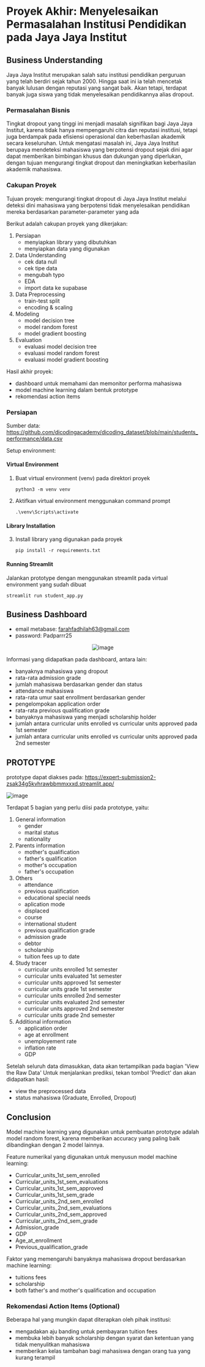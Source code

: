 # Proyek Akhir: Menyelesaikan Permasalahan Institusi Pendidikan pada Jaya Jaya Institut

## Business Understanding

Jaya Jaya Institut merupakan salah satu institusi pendidikan perguruan yang telah berdiri sejak tahun 2000. Hingga saat ini ia telah mencetak banyak lulusan dengan reputasi yang sangat baik. Akan tetapi, terdapat banyak juga siswa yang tidak menyelesaikan pendidikannya alias dropout.

### Permasalahan Bisnis

Tingkat dropout yang tinggi ini menjadi masalah signifikan bagi Jaya Jaya Institut, karena tidak hanya mempengaruhi citra dan reputasi institusi, tetapi juga berdampak pada efisiensi operasional dan keberhasilan akademik secara keseluruhan. Untuk mengatasi masalah ini, Jaya Jaya Institut berupaya mendeteksi mahasiswa yang berpotensi dropout sejak dini agar dapat memberikan bimbingan khusus dan dukungan yang diperlukan, dengan tujuan mengurangi tingkat dropout dan meningkatkan keberhasilan akademik mahasiswa.

### Cakupan Proyek

Tujuan proyek:  mengurangi tingkat dropout di Jaya Jaya Institut melalui deteksi dini mahasiswa yang berpotensi tidak menyelesaikan pendidikan mereka berdasarkan parameter-parameter yang ada

Berikut adalah cakupan proyek yang dikerjakan:
1. Persiapan
   - menyiapkan library yang dibutuhkan
   - menyiapkan data yang digunakan
2. Data Understanding
   - cek data null
   - cek tipe data
   - mengubah typo
   - EDA
   - import data ke supabase
3. Data Preprocessing
   - train-test split
   - encoding & scaling
4. Modeling
   - model decision tree
   - model random forest
   - model gradient boosting
5. Evaluation
   - evaluasi model decision tree
   - evaluasi model random forest
   - evaluasi model gradient boosting

Hasil akhir proyek:
- dashboard untuk memahami dan memonitor performa mahasiswa
- model machine learning dalam bentuk prototype
- rekomendasi action items

### Persiapan

Sumber data: https://github.com/dicodingacademy/dicoding_dataset/blob/main/students_performance/data.csv

Setup environment:
#### Virtual Environment
1. Buat virtual environment (venv) pada direktori proyek
   ```
   python3 -m venv venv
   ```
2. Aktifkan virtual environment menggunakan command prompt
   ```
   .\venv\Scripts\activate
   ```
#### Library Installation
3. Install library yang digunakan pada proyek
   ```
   pip install -r requirements.txt
   ```
#### Running Streamlit
Jalankan prototype dengan menggunakan streamlit pada virtual environment yang sudah dibuat
```
streamlit run student_app.py
```
## Business Dashboard

- email metabase: farahfadhilah63@gmail.com
- password: Padparrr25

<div align="center">
   
![image](https://github.com/ffadhilah25/expert-submission2/blob/main/itspadpar-dashboard.jpg)

</div>

Informasi yang didapatkan pada dashboard, antara lain:
- banyaknya mahasiswa yang dropout
- rata-rata admission grade
- jumlah mahasiswa berdasarkan gender dan status
- attendance mahasiswa
- rata-rata umur saat enrollment berdasarkan gender
- pengelompokan application order
- rata-rata previous qualification grade
- banyaknya mahasiswa yang menjadi scholarship holder
- jumlah antara curricular units enrolled vs curricular units approved pada 1st semester
- jumlah antara curricular units enrolled vs curricular units approved pada 2nd semester

## PROTOTYPE

prototype dapat diakses pada: https://expert-submission2-zsak34g5kvhrawbbmmxxxd.streamlit.app/

<div>
   
![image](https://github.com/ffadhilah25/expert-submission2/blob/main/itspadpar-prototype.png)
 
</div>

Terdapat 5 bagian yang perlu diisi pada prototype, yaitu:
1. General information
   - gender
   - marital status
   - nationality
2. Parents information
   - mother's qualification
   - father's qualification
   - mother's occupation
   - father's occupation
3. Others
   - attendance
   - previous qualification
   - educational special needs
   - aplication mode
   - displaced
   - course
   - international student
   - previous qualification grade
   - admission grade
   - debtor
   - scholarship
   - tuition fees up to date
4. Study tracer
   - curricular units enrolled 1st semester
   - curricular units evaluated 1st semester
   - curricular units approved 1st semester
   - curricular units grade 1st semester
   - curricular units enrolled 2nd semester
   - curricular units evaluated 2nd semester
   - curricular units approved 2nd semester
   - curricular units grade 2nd semester
5. Additional information
   - application order
   - age at enrollment
   - unemployement rate
   - inflation rate
   - GDP

Setelah seluruh data dimasukkan, data akan tertampilkan pada bagian 'View the Raw Data'
Untuk menjalankan prediksi, tekan tombol 'Predict' dan akan didapatkan hasil:
- view the preprocessed data
- status mahasiswa (Graduate, Enrolled, Dropout)

## Conclusion

Model machine learning yang digunakan untuk pembuatan prototype adalah model random forest, karena memberikan accuracy yang paling baik dibandingkan dengan 2 model lainnya.

Feature numerikal yang digunakan untuk menyusun model machine learning:
- Curricular_units_1st_sem_enrolled
- Curricular_units_1st_sem_evaluations
- Curricular_units_1st_sem_approved
- Curricular_units_1st_sem_grade
- Curricular_units_2nd_sem_enrolled
- Curricular_units_2nd_sem_evaluations
- Curricular_units_2nd_sem_approved
- Curricular_units_2nd_sem_grade
- Admission_grade
- GDP
- Age_at_enrollment
- Previous_qualification_grade

Faktor yang memengaruhi banyaknya mahasiswa dropout berdasarkan machine learning:
- tuitions fees
- scholarship
- both father's and mother's qualification and occupation

### Rekomendasi Action Items (Optional)

Beberapa hal yang mungkin dapat diterapkan oleh pihak institusi:
- mengadakan aju banding untuk pembayaran tuition fees
- membuka lebih banyak scholarship dengan syarat dan ketentuan yang tidak menyulitkan mahasiswa
- memberikan kelas tambahan bagi mahasiswa dengan orang tua yang kurang terampil
